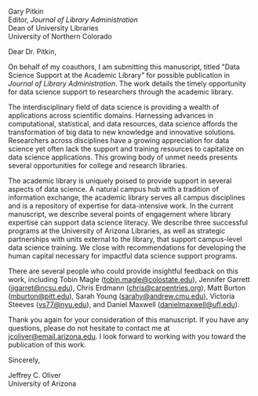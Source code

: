 Gary Pitkin  
Editor, _Journal of Library Administration_  
Dean of University Libraries  
University of Northern Colorado  

Dear Dr. Pitkin,  

On behalf of my coauthors, I am submitting this manuscript, titled "Data Science Support at the Academic Library" for possible publication in _Journal of Library Administration_. The work details the timely opportunity for data science support to researchers through the academic library.

The interdisciplinary field of data science is providing a wealth of applications across scientific domains. Harnessing advances in computational, statistical, and data resources, data science affords the transformation of big data to new knowledge and innovative solutions. Researchers across disciplines have a growing appreciation for data science yet often lack the support and training resources to capitalize on data science applications. This growing body of unmet needs presents several opportunities for college and research libraries.

The academic library is uniquely poised to provide support in several aspects of data science. A natural campus hub with a tradition of information exchange, the academic library serves all campus disciplines and is a repository of expertise for data-intensive work. In the current manuscript, we describe several points of engagement where library expertise can support data science literacy. We describe three successful programs at the University of Arizona Libraries, as well as strategic partnerships with units external to the library, that support campus-level data science training. We close with recommendations for developing the human capital necessary for impactful data science support programs.

There are several people who could provide insightful feedback on this work, including Tobin Magle (tobin.magle@colostate.edu), Jennifer Garrett (jigarret@ncsu.edu), Chris Erdmann (chris@carpentries.org), Matt Burton (mburton@pitt.edu), Sarah Young (sarahy@andrew.cmu.edu), Victoria Steeves (vs77@nyu.edu), and Daniel Maxwell (danielmaxwell@ufl.edu).

Thank you again for your consideration of this manuscript. If you have any questions, please do not hesitate to contact me at jcoliver@email.arizona.edu. I look forward to working with you toward the publication of this work.

Sincerely,



Jeffrey C. Oliver  
University of Arizona